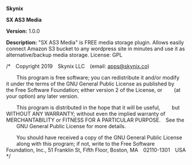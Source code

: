 **Skynix**

**SX AS3 Media**

**Version:** 1.0.0 

**Description:** "SX AS3 Media" is FREE media storage plugin. Allows easily connect Amazon S3 bucket to any wordpress site in minutes and use it as alternative/backup media storage.
License: GPL

/*  Copyright 2019  Skynix LLC  (email: apps@skynix.co)

    This program is free software; you can redistribute it and/or modify
    it under the terms of the GNU General Public License as published by
    the Free Software Foundation; either version 2 of the License, or
    (at your option) any later version.

    This program is distributed in the hope that it will be useful,
    but WITHOUT ANY WARRANTY; without even the implied warranty of
    MERCHANTABILITY or FITNESS FOR A PARTICULAR PURPOSE.  See the
    GNU General Public License for more details.

    You should have received a copy of the GNU General Public License
    along with this program; if not, write to the Free Software
    Foundation, Inc., 51 Franklin St, Fifth Floor, Boston, MA  02110-1301  USA
*/
